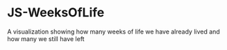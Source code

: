 # JS-WeeksOfLife
A visualization showing how many weeks of life we ​​have already lived and how many we still have left
